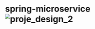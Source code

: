 # spring-microservice ![proje_design_2](https://github.com/denizOgut/spring-microservice/assets/46030809/5c0bc06f-9a70-40ad-9d1f-29cbb5cf21e3)
